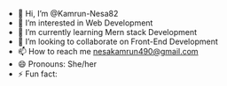 - 👋 Hi, I’m @Kamrun-Nesa82
- 👀 I’m interested in Web Development
- 🌱 I’m currently learning Mern stack Development
- 💞️ I’m looking to collaborate on Front-End Development
- 📫 How to reach me nesakamrun490@gmail.com
- 😄 Pronouns: She/her
- ⚡ Fun fact: 

<!---
Kamrun-Nesa82/Kamrun-Nesa82 is a ✨ special ✨ repository because its `README.md` (this file) appears on your GitHub profile.
You can click the Preview link to take a look at your changes.
--->
